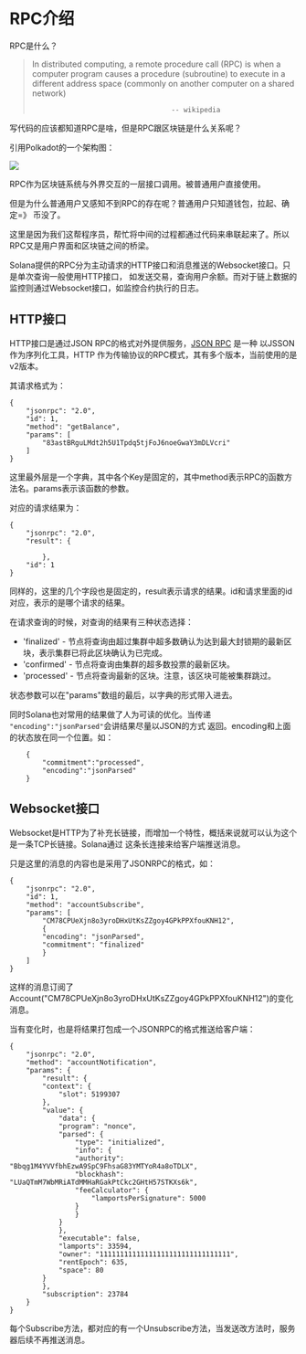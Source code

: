 # RPC介绍
RPC是什么？

> In distributed computing, a remote procedure call (RPC) is 
> when a computer program causes a procedure (subroutine) to 
> execute in a different address space (commonly on another computer on a shared network)
>
>                                       -- wikipedia

写代码的应该都知道RPC是啥，但是RPC跟区块链是什么关系呢？

引用Polkadot的一个架构图：

![](./assets/images/dot_arch.png)

RPC作为区块链系统与外界交互的一层接口调用。被普通用户直接使用。

但是为什么普通用户又感知不到RPC的存在呢？普通用户只知道钱包，拉起、确定=》 币没了。

这里是因为我们这帮程序员，帮忙将中间的过程都通过代码来串联起来了。所以RPC又是用户界面和区块链之间的桥梁。

Solana提供的RPC分为主动请求的HTTP接口和消息推送的Websocket接口。只是单次查询一般使用HTTP接口，
如发送交易，查询用户余额。而对于链上数据的监控则通过Websocket接口，如监控合约执行的日志。

## HTTP接口
HTTP接口是通过JSON RPC的格式对外提供服务，[JSON RPC](https://www.jsonrpc.org/) 是一种
以JSSON作为序列化工具，HTTP 作为传输协议的RPC模式，其有多个版本，当前使用的是v2版本。

其请求格式为：

    {
        "jsonrpc": "2.0",
        "id": 1,
        "method": "getBalance",
        "params": [
            "83astBRguLMdt2h5U1Tpdq5tjFoJ6noeGwaY3mDLVcri"
        ]
    }

这里最外层是一个字典，其中各个Key是固定的，其中method表示RPC的函数方法名。params表示该函数的参数。

对应的请求结果为：

    {
        "jsonrpc": "2.0",
        "result": {
            
            },
        "id": 1
    }

同样的，这里的几个字段也是固定的，result表示请求的结果。id和请求里面的id对应，表示的是哪个请求的结果。

在请求查询的时候，对查询的结果有三种状态选择：

* 'finalized' - 节点将查询由超过集群中超多数确认为达到最大封锁期的最新区块，表示集群已将此区块确认为已完成。
* 'confirmed' - 节点将查询由集群的超多数投票的最新区块。
* 'processed' - 节点将查询最新的区块。注意，该区块可能被集群跳过。

状态参数可以在"params"数组的最后，以字典的形式带入进去。

同时Solana也对常用的结果做了人为可读的优化。当传递` "encoding":"jsonParsed"`会讲结果尽量以JSON的方式
返回。encoding和上面的状态放在同一个位置。如：

        {
            "commitment":"processed",
            "encoding":"jsonParsed"
        }

## Websocket接口
Websocket是HTTP为了补充长链接，而增加一个特性，概括来说就可以认为这个是一条TCP长链接。Solana通过
这条长连接来给客户端推送消息。

只是这里的消息的内容也是采用了JSONRPC的格式，如：

    {
        "jsonrpc": "2.0",
        "id": 1,
        "method": "accountSubscribe",
        "params": [
            "CM78CPUeXjn8o3yroDHxUtKsZZgoy4GPkPPXfouKNH12",
            {
            "encoding": "jsonParsed",
            "commitment": "finalized"
            }
        ]
    }

这样的消息订阅了Account("CM78CPUeXjn8o3yroDHxUtKsZZgoy4GPkPPXfouKNH12")的变化消息。

当有变化时，也是将结果打包成一个JSONRPC的格式推送给客户端：

    {
        "jsonrpc": "2.0",
        "method": "accountNotification",
        "params": {
            "result": {
            "context": {
                "slot": 5199307
            },
            "value": {
                "data": {
                "program": "nonce",
                "parsed": {
                    "type": "initialized",
                    "info": {
                    "authority": "Bbqg1M4YVVfbhEzwA9SpC9FhsaG83YMTYoR4a8oTDLX",
                    "blockhash": "LUaQTmM7WbMRiATdMMHaRGakPtCkc2GHtH57STKXs6k",
                    "feeCalculator": {
                        "lamportsPerSignature": 5000
                    }
                    }
                }
                },
                "executable": false,
                "lamports": 33594,
                "owner": "11111111111111111111111111111111",
                "rentEpoch": 635,
                "space": 80
            }
            },
            "subscription": 23784
        }
    }

每个Subscribe方法，都对应的有一个Unsubscribe方法，当发送改方法时，服务器后续不再推送消息。